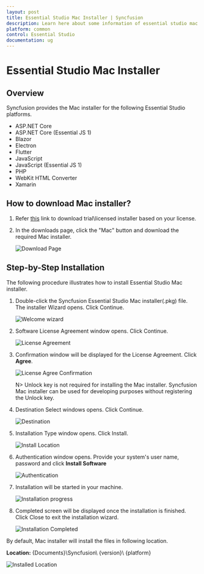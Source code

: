 ```yaml
---
layout: post
title: Essential Studio Mac Installer | Syncfusion
description: Learn here about some information of essential studio mac installer and more details for installation
platform: common
control: Essential Studio
documentation: ug
---
```

# Essential Studio Mac Installer

## Overview

Syncfusion provides the Mac installer for the following Essential Studio platforms.

* ASP.NET Core
* ASP.NET Core (Essential JS 1)
* Blazor
* Electron
* Flutter
* JavaScript
* JavaScript (Essential JS 1)
* PHP
* WebKit HTML Converter
* Xamarin

## How to download Mac installer?

1. Refer [this](https://help.syncfusion.com/common/essential-studio/download) link to download trial\licensed installer based on your license.

2. In the downloads page, click the "Mac" button and download the required Mac installer.

   ![Download Page](Mac-Installer_images/Mac_Download.png)  

## Step-by-Step Installation

The following procedure illustrates how to install Essential Studio Mac installer. 

1. Double-click the Syncfusion Essential Studio Mac installer(.pkg) file. The installer Wizard opens. Click Continue.

   ![Welcome wizard](Mac-Installer_images/Mac_Installer1.png)
   

2. Software License Agreement window opens. Click Continue.

   ![License Agreement](Mac-Installer_images/Mac_Installer2.png)   
   

3. Confirmation window will be displayed for the License Agreement. Click **Agree**.

   ![License Agree Confirmation](Mac-Installer_images/Mac_Installer3.png)
   
   N> Unlock key is not required for installing the Mac installer. Syncfusion Mac installer can be used for developing purposes without registering the Unlock key.


4. Destination Select windows opens. Click Continue.

   ![Destination](Mac-Installer_images/Mac_Installer5.png)

5. Installation Type window opens. Click Install.

   ![Install Location](Mac-Installer_images/Mac_Installer6.png)

6. Authentication window opens. Provide your system's user name, password and click **Install Software**

   ![Authentication](Mac-Installer_images/Mac_Installer7.png)

7. Installation will be started in your machine. 
   
   ![Installation progress](Mac-Installer_images/Mac_Installer8.png)
   
8. Completed screen will be displayed once the installation is finished. Click Close to exit the installation wizard. 

   ![Installation Completed](Mac-Installer_images/Mac_Installer9.png)
   
By default, Mac installer will install the files in following location.

   **Location:** {Documents}\Syncfusion\ {version}\ {platform}
   
   ![Installed Location](Mac-Installer_images/Mac_Installer10.png)

